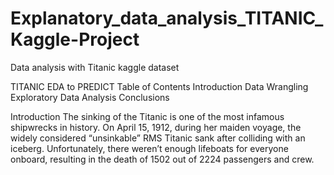# Explanatory_data_analysis_TITANIC_Kaggle-Project
Data analysis with Titanic kaggle dataset

TITANIC EDA to PREDICT
Table of Contents
Introduction
Data Wrangling
Exploratory Data Analysis
Conclusions

Introduction
The sinking of the Titanic is one of the most infamous shipwrecks in history. On April 15, 1912, during her maiden voyage, the widely considered “unsinkable” RMS Titanic sank after colliding with an iceberg. Unfortunately, there weren’t enough lifeboats for everyone onboard, resulting in the death of 1502 out of 2224 passengers and crew.

